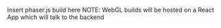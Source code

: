 Insert phaser.js build here
NOTE: WebGL builds will be hosted on a React App which will talk to the backend
